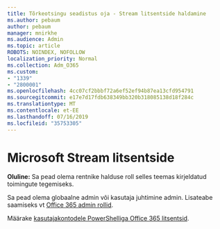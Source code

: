 ```yaml
---
title: Tõrkeotsingu seadistus oja - Stream litsentside haldamine
ms.author: pebaum
author: pebaum
manager: mnirkhe
ms.audience: Admin
ms.topic: article
ROBOTS: NOINDEX, NOFOLLOW
localization_priority: Normal
ms.collection: Adm_O365
ms.custom:
- "1339"
- "2800001"
ms.openlocfilehash: 4cc07cf2bbbf72a6ef52ef94b87ea13cfd954791
ms.sourcegitcommit: e17e7d17fdb638349bb320b318085138d18f284c
ms.translationtype: MT
ms.contentlocale: et-EE
ms.lasthandoff: 07/16/2019
ms.locfileid: "35753305"
---
```

# <a name="managing-microsoft-stream-licenses"></a>Microsoft Stream litsentside

**Oluline:** Sa pead olema rentnike halduse roll selles teemas kirjeldatud toimingute tegemiseks.

Sa pead olema globaalne admin või kasutaja juhtimine admin. Lisateabe saamiseks vt [Office 365 admin rollid](https://support.office.com/article/About-Office-365-admin-roles-da585eea-f576-4f55-a1e0-87090b6aaa9d).

Määrake [kasutajakontodele PowerShelliga Office 365 litsentsid](https://go.microsoft.com/fwlink/p/?linkid=850410).

